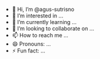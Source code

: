 - 👋 Hi, I’m @agus-sutrisno
- 👀 I’m interested in ...
- 🌱 I’m currently learning ...
- 💞️ I’m looking to collaborate on ...
- 📫 How to reach me ...
- 😄 Pronouns: ...
- ⚡ Fun fact: ...

<!---
agus-sutrisno/agus-sutrisno is a ✨ special ✨ repository because its `README.md` (this file) appears on your GitHub profile.
You can click the Preview link to take a look at your changes.
--->
